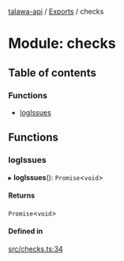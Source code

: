 [talawa-api](../README.md) / [Exports](../modules.md) / checks

# Module: checks

## Table of contents

### Functions

- [logIssues](checks.md#logissues)

## Functions

### logIssues

▸ **logIssues**(): `Promise`\<`void`\>

#### Returns

`Promise`\<`void`\>

#### Defined in

[src/checks.ts:34](https://github.com/PalisadoesFoundation/talawa-api/blob/e5f7a9d/src/checks.ts#L34)
